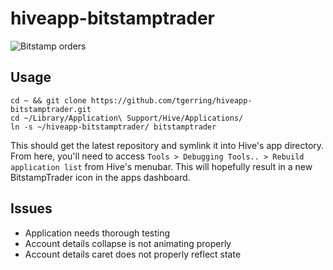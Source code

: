 # hiveapp-bitstamptrader

![Bitstamp orders](http://i.imgur.com/9OdrETf.png)

## Usage
```
cd ~ && git clone https://github.com/tgerring/hiveapp-bitstamptrader.git
cd ~/Library/Application\ Support/Hive/Applications/
ln -s ~/hiveapp-bitstamptrader/ bitstamptrader
```

This should get the latest repository and symlink it into Hive's app directory. From here, you'll need to access `Tools > Debugging Tools.. > Rebuild application list` from Hive's menubar. This will hopefully result in a new BitstampTrader icon in the apps dashboard.

## Issues
* Application needs thorough testing
* Account details collapse is not animating properly
* Account details caret does not properly reflect state